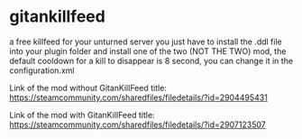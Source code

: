 # gitankillfeed 
a free killfeed for your unturned server
you just have to install the .ddl file into your plugin folder and install one of the two (NOT THE TWO) mod, the default cooldown for a kill to disappear is 8 second,
you can change it in the configuration.xml

Link of the mod without GitanKillFeed title: https://steamcommunity.com/sharedfiles/filedetails/?id=2904495431

Link of the mod with GitanKillFeed title: https://steamcommunity.com/sharedfiles/filedetails/?id=2907123507
